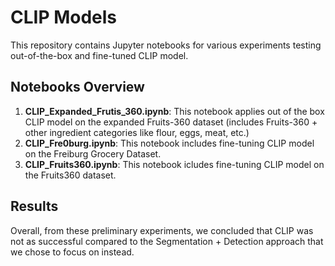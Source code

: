 # CLIP Models

This repository contains Jupyter notebooks for various experiments testing out-of-the-box and fine-tuned CLIP model. 

## Notebooks Overview

1. **CLIP_Expanded_Frutis_360.ipynb**: This notebook applies out of the box CLIP model on the expanded Fruits-360 dataset (includes Fruits-360 + other ingredient categories like flour, eggs, meat, etc.)
2. **CLIP_Fre0burg.ipynb**: This notebook includes fine-tuning CLIP model on the Freiburg Grocery Dataset.
3. **CLIP_Fruits360.ipynb**: This notebook icludes fine-tuning CLIP model on the Fruits360 dataset. 

## Results
Overall, from these preliminary experiments, we concluded that CLIP was not as successful compared to the Segmentation + Detection approach that we chose to focus on instead.
